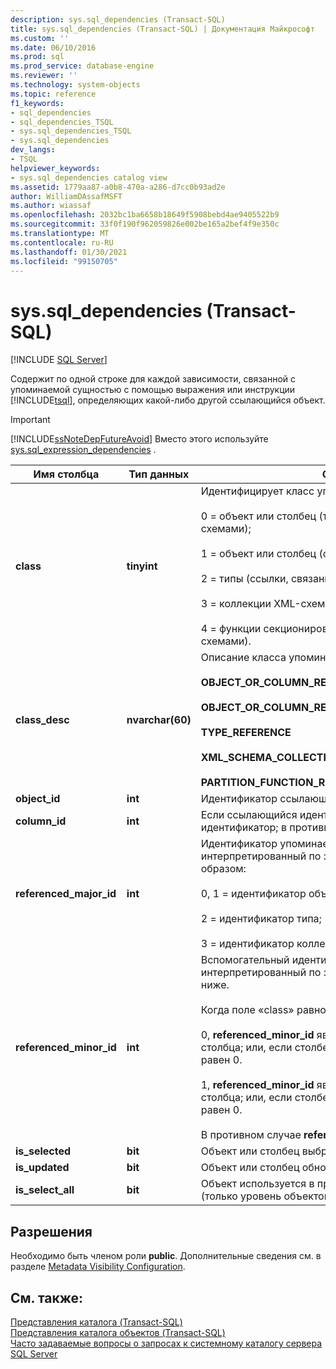 ```yaml
---
description: sys.sql_dependencies (Transact-SQL)
title: sys.sql_dependencies (Transact-SQL) | Документация Майкрософт
ms.custom: ''
ms.date: 06/10/2016
ms.prod: sql
ms.prod_service: database-engine
ms.reviewer: ''
ms.technology: system-objects
ms.topic: reference
f1_keywords:
- sql_dependencies
- sql_dependencies_TSQL
- sys.sql_dependencies_TSQL
- sys.sql_dependencies
dev_langs:
- TSQL
helpviewer_keywords:
- sys.sql_dependencies catalog view
ms.assetid: 1779aa87-a0b8-470a-a286-d7cc0b93ad2e
author: WilliamDAssafMSFT
ms.author: wiassaf
ms.openlocfilehash: 2032bc1ba6658b18649f5908bebd4ae9405522b9
ms.sourcegitcommit: 33f0f190f962059826e002be165a2bef4f9e350c
ms.translationtype: MT
ms.contentlocale: ru-RU
ms.lasthandoff: 01/30/2021
ms.locfileid: "99150705"
---
```

# <a name="syssql_dependencies-transact-sql"></a>sys.sql_dependencies (Transact-SQL)
[!INCLUDE [SQL Server](../../includes/applies-to-version/sqlserver.md)]

  Содержит по одной строке для каждой зависимости, связанной с упоминаемой сущностью с помощью выражения или инструкции [!INCLUDE[tsql](../../includes/tsql-md.md)], определяющих какой-либо другой ссылающийся объект.  
  
> [!IMPORTANT]  
>  [!INCLUDE[ssNoteDepFutureAvoid](../../includes/ssnotedepfutureavoid-md.md)] Вместо этого используйте [sys.sql_expression_dependencies](../../relational-databases/system-catalog-views/sys-sql-expression-dependencies-transact-sql.md) .  

  
|Имя столбца|Тип данных|Описание|  
|-----------------|---------------|-----------------|  
|**class**|**tinyint**|Идентифицирует класс упоминаемой сущности:<br /><br /> 0 = объект или столбец (только ссылки, не связанные со схемами);<br /><br /> 1 = объект или столбец (ссылки, связанные со схемами);<br /><br /> 2 = типы (ссылки, связанные со схемами);<br /><br /> 3 = коллекции XML-схем (ссылки, связанные со схемами);<br /><br /> 4 = функции секционирования (ссылки, связанные со схемами).|  
|**class_desc**|**nvarchar(60)**|Описание класса упоминаемой сущности:<br /><br /> **OBJECT_OR_COLUMN_REFERENCE_NON_SCHEMA_BOUND;**<br /><br /> **OBJECT_OR_COLUMN_REFERENCE_SCHEMA_BOUND;**<br /><br /> **TYPE_REFERENCE**<br /><br /> **XML_SCHEMA_COLLECTION_REFERENCE;**<br /><br /> **PARTITION_FUNCTION_REFERENCE.**|  
|**object_id**|**int**|Идентификатор ссылающегося объекта.|  
|**column_id**|**int**|Если ссылающийся идентификатор является столбцом, то идентификатор; в противном случае 0.|  
|**referenced_major_id**|**int**|Идентификатор упоминаемой сущности, интерпретированный по значению класса следующим образом:<br /><br /> 0, 1 = идентификатор объекта или столбца;<br /><br /> 2 = идентификатор типа;<br /><br /> 3 = идентификатор коллекции XML-схем.|  
|**referenced_minor_id**|**int**|Вспомогательный идентификатор упоминаемой сущности, интерпретированный по значению класса, как показано ниже.<br /><br /> Когда поле «class» равно:<br /><br /> 0, **referenced_minor_id** является идентификатором столбца; или, если столбец не является столбцом, он равен 0.<br /><br /> 1, **referenced_minor_id** является идентификатором столбца; или, если столбец не является столбцом, он равен 0.<br /><br /> В противном случае **referenced_minor_id** = 0.|  
|**is_selected**|**bit**|Объект или столбец выбран.|  
|**is_updated**|**bit**|Объект или столбец обновлен.|  
|**is_select_all**|**bit**|Объект используется в предложении вида SELECT * (только уровень объектов).|  
  
## <a name="permissions"></a>Разрешения  
 Необходимо быть членом роли **public**. Дополнительные сведения см. в разделе [Metadata Visibility Configuration](../../relational-databases/security/metadata-visibility-configuration.md).  
  
## <a name="see-also"></a>См. также:  
 [Представления каталога (Transact-SQL)](../../relational-databases/system-catalog-views/catalog-views-transact-sql.md)   
 [Представления каталога объектов (Transact-SQL)](../../relational-databases/system-catalog-views/object-catalog-views-transact-sql.md)   
 [Часто задаваемые вопросы о запросах к системному каталогу сервера SQL Server](../../relational-databases/system-catalog-views/querying-the-sql-server-system-catalog-faq.md)  
  
  
